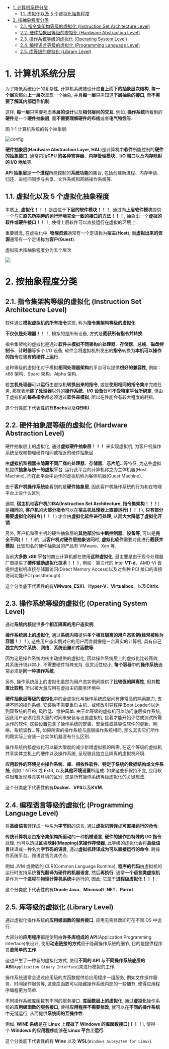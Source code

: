 
<!-- @import "[TOC]" {cmd="toc" depthFrom=1 depthTo=6 orderedList=false} -->

<!-- code_chunk_output -->

- [1. 计算机系统分层](#1-计算机系统分层)
  - [1.1. 虚拟化以及 5 个虚拟化抽象程度](#11-虚拟化以及-5-个虚拟化抽象程度)
- [2. 按抽象程度分类](#2-按抽象程度分类)
  - [2.1. 指令集架构等级的虚拟化 (Instruction Set Architecture Level)](#21-指令集架构等级的虚拟化-instruction-set-architecture-level)
  - [2.2. 硬件抽象层等级的虚拟化 (Hardware Abstraction Level)](#22-硬件抽象层等级的虚拟化-hardware-abstraction-level)
  - [2.3. 操作系统等级的虚拟化 (Operating System Level)](#23-操作系统等级的虚拟化-operating-system-level)
  - [2.4. 编程语言等级的虚拟化 (Programming Language Level)](#24-编程语言等级的虚拟化-programming-language-level)
  - [2.5. 库等级的虚拟化 (Library Level)](#25-库等级的虚拟化-library-level)

<!-- /code_chunk_output -->

# 1. 计算机系统分层

为了降低系统设计的复杂性, 计算机系统被设计成**自上而下的抽象层次结构**, **每一个层次**都向**上一层次**呈现一个抽象, 并且**每一层**只需知道**下层抽象的接口**, 而**不需要了解其内部运作机制**.

这样, **每一层**只需要考虑**本层的设计**以及**相邻层间的交互**. 例如, **操作系统**所看到的**硬件**是一个**硬件抽象层**, 而**不需要理解硬件的布线**或者**电气特性**等.

图 1-1 计算机系统的各个抽象层:

![config](./images/1.jpeg)

**硬件抽象层(Hardware Abstraction Layer, HAL**)是计算机中**软件**所能控制的**硬件的抽象接口**, 通常包括**CPU 的各种寄存器**、**内存管理模块**、**I/O 端口**以及**内存映射的 I/O 地址**等.

**API 抽象层**是**一个进程**所能控制的**系统功能**的集合, 包括创建新进程、内存申请、归还、进程间同步与共享、文件系统和网络操作系统等.

## 1.1. 虚拟化以及 5 个虚拟化抽象程度

本质上, **虚拟化！！！** 是由位于**下层的软件模块！！！**, 通过向**上层软件模块**提供一个与它**原先所期待的运行环境完全一致的接口的方法！！！**, 抽象出一个**虚拟的软件或硬件接口！！！**, 使得上层软件可以直接运行在虚拟的环境上.

重要概念, 在虚拟化中, **物理资源**通常有一个定语称为**宿主(Host**), 而**虚拟出来的资源**通常有一个定语称为**客户(Guest**).

虚拟技术按抽象程度分为五个层次

![](./images/2019-06-03-14-24-32.png)

# 2. 按抽象程度分类

## 2.1. 指令集架构等级的虚拟化 (Instruction Set Architecture Level)

软件通过**模拟虚拟机的所有指令**实现, 称为**指令集架构等级的虚拟化**

**不仅仅是处理器！！！**, 模拟的是所有设备, 方式是**截获所有指令并转换**.

指令集架构的虚拟化是通过**软件**来**模拟不同架构**的**处理器**、**存储器**、**总线**、**磁盘控制卡**、**计时器**等多个 I/O 设备, 软件会将虚拟机所发出的**指令**转换为**本机可以操作的指令**在**现有的硬件上运行**.

这种等级的虚拟化对于模拟**相同处理器架构**的平台可以提供**很好的兼容性**, 例如︰x86 架构、Sparc 架构、Alpha 架构.

若**主机处理器**可以**运行**由虚拟机**转换出来的指令**, 或是**使用相同的指令集**来完成任务, 那就表示**除了处理器**以外的**操作系统**、**I/O 设备**皆可**不受特定平台所绑定**, 但由于虚拟机的**每条指令**都必须透过**软件来模拟**, 所以在性能会有较大程度的耗损.

这个分类底下代表性的有**Bochs**以及**QEMU**.

## 2.2. 硬件抽象层等级的虚拟化 (Hardware Abstraction Level)

硬件抽象层上的虚拟化, 通过**虚拟硬件抽象层！！！** 来实现虚拟机, 为客户机操作系统呈现和物理硬件相同或相近的硬件抽象层.

由**虚拟机监视器**来**隐藏不同厂商**的**处理器**、**存储器**、**芯片组**...等特征, 为这些虚拟机提供**抽象与统一的虚拟平台**. 运行此平台的计算机称之为主体机器(Host Machine), 而在此平台中运作的虚拟机称为客体机器(Guest Machine).

由于**客户机操作系统**能看到的是**硬件抽象层**, 因此客户机操作系统的行为和在物理平台上没什么区别.

通常, **宿主机**和**客户机**的**ISA(Instruction Set Architecture, 指令集架构！！！**)是**相同**的, **客户机**的**大部分指令**可以在**宿主机处理器上直接运行(！！！**), **只有部分需要虚拟化的指令(！！！**) 才会由**虚拟化软件进行处理**, 从而**大大降低了虚拟化开销**.

另外, 客户机和宿主机的硬件抽象层的**其他部分**如**中断控制器**、**设备等**, 可以是**完全不同(！！！**)的, 当**客户机对硬件层抽象访问**时, **虚拟化软件**需要对此进行**截获并模拟**. 比较知名的硬件抽象层的产品有 VMware、Xen 等.

当前**大多数 x86 平台**的商业计算机都在使用**这种虚拟化**, 最主要是由于现今处理器厂商提供了**硬件辅助虚拟化技术！！！**, 例如︰第三代的 Intel **VT\-d**、AMD\-Vi 皆提供虚拟机直接存储器访问(Direct Memory Access)以及对各种 PCI 接口的直接访问功能(PCI passthrough).

这个分类底下代表性的有**VMware\_ESXi**、**Hyper\-V**、**Virtualbox**、以及**Citrix**.

## 2.3. 操作系统等级的虚拟化 (Operating System Level)

通过**系统内核**提供**多个相互隔离的用户态实例**.

**操作系统层上的虚拟化**, 通过**系统内核**提供**多个相互隔离的用户态实例(经常被称为容器！！！**), 这些用户态实例对它的用户而言就像是一台真实的计算机, 具有自己**独立的文件系统**、**网络**、**系统设置**和**库函数等**.

因为这是操作系统内核主动提供的虚拟化, 因此操作系统层上的虚拟化比较高效, 其系统开销非常小, 不需要硬件特殊支持. 但灵活性较小, **每个容器**中的**操作系统**通常必须是**同一种操作系统**.

另外, 操作系统层上的虚拟化虽然为用户态实例间提供了**比较强的隔离性**, 但其**粒度比较粗**. 所以被大量应用在虚拟主机服务环境中.

**硬件抽象层等级的虚拟化**中的全虚拟化与操作系统底层间有非常高的隔离能力, 支持不同的操作系统, 安装后不需要重启主机、或修改引导程序(Boot Loader)以达到双系统的目的, 风险低、维护简单. 由于此等级的虚拟机可以访问底层操作系统, 因此用户必须花费大量的时间来安装与设置虚拟机, 接着才能开始评估或测试所需运作的软件, 这些设置包含了操作系统的安装、安全性或兼容性软件的更新、网络、系统调教...等, 如果所需的操作系统与底层操作系统相同, 那么其实它们所作的跟实际上安装一台实体机器没有什么区别.

操作系统内核虚拟化可以最大限度的减少新增虚拟机的所需, 在这个等级的虚拟机共享实体主机上的硬件以及操作系统, 呈现彼此独立且隔离的虚拟机环境.

**应用软件的环境**是由**操作系统**、**库**、**相依性软件**、**特定于系统的数据结构或文件系统**, 例如︰NTFS 或 Ext3, 以及**其他环境设置**所组成. 如果这些都保持不变, 应用软件很难发现与真实环境的区别. 这是所有操作系统等级虚拟化的关键想法.

这个分类底下代表性的有**Docker**、**VPS**以及**KVM**.

## 2.4. 编程语言等级的虚拟化 (Programming Language Level)

将**高级语言**转译成一种名为**字节码**的语言, 通过**虚拟机转译**成**可直接运行的命令**.

**传统计算机**是由**指令集架构所驱动**的一种**机械语言**, **硬件的操作**由**特殊的 I/O 指令**处理, 也可以透过**区块映射(Mapping)来操作存储器**, 此等级的虚拟化会将**高级语言**转译成一种名为**字节码的语言**, 通过**虚拟机转译成为可以直接运行的命令**. 跨操作系统平台、跨语言皆为其优点.

例如 JVM 或微软的 CLR(Common Language Runtime), **程序的代码**由虚拟机的运行时支持系统**首先翻译为硬件的机器语言**, 然后**再执行**. 通常**一个语言类虚拟机**是作为**一个进程**在**物理计算机系统**中运行的, 因此, 它属于**进程级虚拟化！！！**.

这个分类底下代表性的有**Oracle Java**、**Microsoft .NET**、**Parrot**.

## 2.5. 库等级的虚拟化 (Library Level)

通过虚拟化操作系统的**应用级函数的服务接口**, 应用无需修改即可在不同 OS 中运行.

大部分的**应用程序**都是使用由**许多库组成的 API**(Application Programming Interface)来设计, 使用**动态链接的方式**用于隐藏操作系统的细节, 目的是提供程序员**更简单的工作**.

这也产生了一种新的虚拟化方式, 使用**不同的 API** 与**不同操作系统底层的 ABI**(`Application Binary Interface`)来进行模拟的工作.

操作系统通常会通过应用级的库函数提供给应用程序一组服务, 例如文件操作服务、时间操作服务等, 这些库函数可以隐藏操作系统内部的一些细节, 使得应用程序编程更为简单.

不同操作系统库函数有不同的服务接口. **库函数层上的虚拟化**, 通过**虚拟化**操作系统的**应用级函数的服务接口**, 使得**应用程序不需要修改**, 就可以在**不同的操作系统**中无缝运行, 从而提供**系统间的互操作性**.

例如, **WINE 系统**是在 **Linux** 上**模拟了 Windows 的库函数接口(！！！**), 使得一个 **Windows 的应用程序**能够**在 Linux 平台上运行**.

这个分类底下代表性的有 **Wine** 以及 **WSL**(`Windows Subsystem for Linux`).
